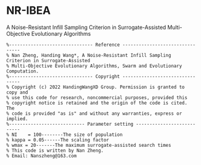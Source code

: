 # NR-IBEA
A Noise-Resistant Infill Sampling Criterion in Surrogate-Assisted Multi-Objective Evolutionary Algorithms


    %------------------------------- Reference --------------------------------
    % Nan Zheng, Handing Wang*, A Noise-Resistant Infill Sampling Criterion in Surrogate-Assisted
    % Multi-Objective Evolutionary Algorithms, Swarm and Evolutionary Computation.
    %------------------------------- Copyright --------------------------------
    % Copyright (c) 2022 HandingWangXD Group. Permission is granted to copy and
    % use this code for research, noncommercial purposes, provided this
    % copyright notice is retained and the origin of the code is cited. The
    % code is provided "as is" and without any warranties, express or implied.
    %---------------------------- Parameter setting ---------------------------
    % NI    = 100--------The size of population
    % kappa = 0.05------The scaling factor
    % wmax = 20-------The maximum surrogate-assisted search times
    % This code is written by Nan Zheng.
    % Email: Nanszheng@163.com
